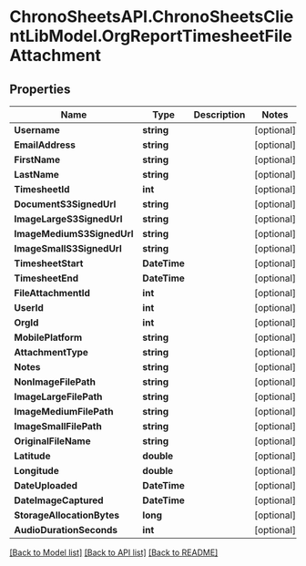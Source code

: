 
# ChronoSheetsAPI.ChronoSheetsClientLibModel.OrgReportTimesheetFileAttachment

## Properties

Name | Type | Description | Notes
------------ | ------------- | ------------- | -------------
**Username** | **string** |  | [optional] 
**EmailAddress** | **string** |  | [optional] 
**FirstName** | **string** |  | [optional] 
**LastName** | **string** |  | [optional] 
**TimesheetId** | **int** |  | [optional] 
**DocumentS3SignedUrl** | **string** |  | [optional] 
**ImageLargeS3SignedUrl** | **string** |  | [optional] 
**ImageMediumS3SignedUrl** | **string** |  | [optional] 
**ImageSmallS3SignedUrl** | **string** |  | [optional] 
**TimesheetStart** | **DateTime** |  | [optional] 
**TimesheetEnd** | **DateTime** |  | [optional] 
**FileAttachmentId** | **int** |  | [optional] 
**UserId** | **int** |  | [optional] 
**OrgId** | **int** |  | [optional] 
**MobilePlatform** | **string** |  | [optional] 
**AttachmentType** | **string** |  | [optional] 
**Notes** | **string** |  | [optional] 
**NonImageFilePath** | **string** |  | [optional] 
**ImageLargeFilePath** | **string** |  | [optional] 
**ImageMediumFilePath** | **string** |  | [optional] 
**ImageSmallFilePath** | **string** |  | [optional] 
**OriginalFileName** | **string** |  | [optional] 
**Latitude** | **double** |  | [optional] 
**Longitude** | **double** |  | [optional] 
**DateUploaded** | **DateTime** |  | [optional] 
**DateImageCaptured** | **DateTime** |  | [optional] 
**StorageAllocationBytes** | **long** |  | [optional] 
**AudioDurationSeconds** | **int** |  | [optional] 

[[Back to Model list]](../README.md#documentation-for-models)
[[Back to API list]](../README.md#documentation-for-api-endpoints)
[[Back to README]](../README.md)


